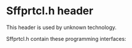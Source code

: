 # Sffprtcl.h header


This header is used by unknown technology.

Sffprtcl.h contain these programming interfaces:

